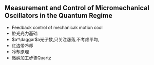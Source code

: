 ## Measurement and Control of Micromechanical Oscillators in the Quantum Regime

- Feedback control of mechanicak motion cool
- 腔光光力基础
- $a^\daggar$a光子数,只关注涨落,不考虑平均,
- 红边带冷却 
- 冷却原理
- 微纳加工步骤Quartz
<!--stackedit_data:
eyJoaXN0b3J5IjpbLTE5MzY3MTIzMjAsMzIyNzU5MDcsLTI1OD
M0NTgyNiwxNDQ5OTAxODY5LC0xODI3OTMzMDI3XX0=
-->